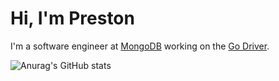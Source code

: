 # Hi, I'm Preston

I'm a software engineer at [MongoDB](https://www.mongodb.com/) working on the [Go Driver](https://github.com/mongodb/mongo-go-driver).

![Anurag's GitHub stats](https://github-readme-stats.vercel.app/api?username=prestonvasquez&theme=dark&show=reviews,prs_merged,prs_merged_percentage)

